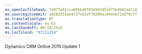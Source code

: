 ```yaml
---
ms.openlocfilehash: 74977a62ccab6bbd8f8369d3d53472bdb02a4718
ms.sourcegitcommit: ad203331ee9737e82ef70206ac04eeb72a5f9c7f
ms.translationtype: MT
ms.contentlocale: es-ES
ms.lasthandoff: 06/18/2019
ms.locfileid: "67211224"
---
```

Dynamics CRM Online 2015 Update 1